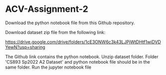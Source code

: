 # ACV-Assignment-2

Download the python notebook file from this Github repository.

Download dataset zip file from the following link:

https://drive.google.com/drive/folders/1cE3ONW6c3k43LJPjWtDHtf1wiDVDYewN?usp=sharing

The Github link contains the python notebook. Unzip dataset folder. Folder 'CS893 Sp2022 A2 Dataset' and python notebook file should be in the same folder.
Run the jupyter notebook file
